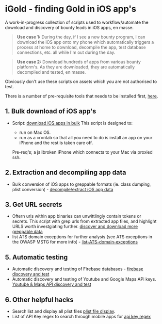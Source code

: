 # iGold - finding Gold in iOS app's

A work-in-progress collection of scripts used to workflow/automate the download and discovery of bounty leads in iOS apps, en masse. 

>**Use case 1:** During the day, if I see a new bounty program, I can download the iOS app onto my phone which automatically triggers a process at home to download, decompile the app, test database connections, etc. all while I'm out during the day. 

>**Use case 2:** Download hundreds of apps from various bounty platform's. As they are downloaded, they are automatically decompiled and tested, en masse. 

Obviously don't use these scripts on assets which you are not authorised to test. 

There is a number of pre-requisite tools that needs to be installed first, [here](https://github.com/SherlocksHat/iGold/blob/master/install.sh). 

## 1. Bulk download of iOS app's

* Script: [download iOS apps in bulk](https://github.com/SherlocksHat/iGold/blob/master/scripts/1-iOS-bulk-regular-download.sh)
  This script is designed to:
  * run on Mac OS.
  * run as a crontab so that all you need to do is install an app on your iPhone and the rest is taken care off. 
 
  Pre-req's; a jailbroken iPhone which connects to your Mac via proxied ssh.
     
## 2. Extraction and decompiling app data

 * Bulk conversion of iOS apps to greppable formats (ie. class dumping, plist conversion) - [decompile/extract iOS app data](https://github.com/SherlocksHat/iGold/blob/master/scripts/2-iOS-bulk-conversion.sh)
 
## 3. Get URL secrets

 * Oftern urls within app binaries can unwittlingly contain tokens or secrets. This script with grep urls from extracted app files, and highlight URLS worth investgiating further.  [discover and download more greppable data](https://github.com/SherlocksHat/iGold/blob/master/scripts/3-url-secrets.sh)
 * list ATS domain exceptions for further analysis (see ATS exceptions in the OWASP MSTG for more info) - [list-ATS-domain-exceptions](https://github.com/SherlocksHat/iGold/blob/master/scripts/7-list-ATS-domain-exceptions.sh)
 
 ## 5. Automatic testing
 * Automatic discovery and testing of Firebase databases - [firebase discovery and test](https://github.com/SherlocksHat/iGold/blob/master/scripts/4-firebase-discover-test.sh)
 * Automatic discovery and testing of Youtube and Google Maps API keys. [Youtube & Maps API discovery and test](https://github.com/SherlocksHat/iGold/blob/master/scripts/5-test-google-apis.sh)
  
  ## 6. Other helpful hacks
 * Search list and display all plist files [plist file display](https://github.com/SherlocksHat/iGold/blob/master/scripts/8-search-plist-files.sh).
 * List of API Key regex to search through mobile apps for [api key regex](https://github.com/SherlocksHat/iGold/blob/master/scripts/key-regex.lst)
